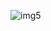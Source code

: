 ![img5](https://user-images.githubusercontent.com/85787122/216962435-9343cb55-822f-4ca5-aff4-bc0992e8ff64.jpeg)
